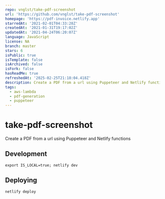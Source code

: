 ```yaml
---
repo: vnglst/take-pdf-screenshot
url: 'https://github.com/vnglst/take-pdf-screenshot'
homepage: 'https://pdf-invoice.netlify.app'
starredAt: '2021-02-01T04:33:28Z'
createdAt: '2021-01-31T19:17:02Z'
updatedAt: '2021-04-24T06:20:07Z'
language: JavaScript
license: NA
branch: master
stars: 6
isPublic: true
isTemplate: false
isArchived: false
isFork: false
hasReadMe: true
refreshedAt: '2025-02-25T21:18:04.418Z'
description: Create a PDF from a url using Puppeteer and Netlify functions
tags:
  - aws-lambda
  - pdf-generation
  - puppeteer
---
```


# take-pdf-screenshot

Create a PDF from a url using Puppeteer and Netlify functions

## Development

```
export IS_LOCAL=true; netlify dev
```

## Deploying
```
netlify deploy
```

